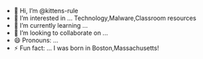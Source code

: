 - 👋 Hi, I’m @kittens-rule
- 👀 I’m interested in ... Technology,Malware,Classroom resources
- 🌱 I’m currently learning ...
- 💞️ I’m looking to collaborate on ...
- 😄 Pronouns: ...
- ⚡ Fun fact: ... I was born in Boston,Massachusetts!

<!---
kittens-rule/kittens-rule is a ✨ special ✨ repository because its `README.md` (this file) appears on your GitHub profile.
You can click the Preview link to take a look at your changes.
--->
